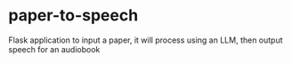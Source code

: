 # paper-to-speech
Flask application to input a paper, it will process using an LLM, then output speech for an audiobook
